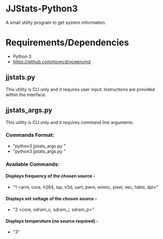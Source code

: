# JJStats-Python3
A small utility program to get system information.


# Requirements/Dependencies
- Python 3
- https://github.com/nicmcd/vcgencmd

## jjstats.py
This utility is CLI only and it requires user input.
Instructions are provided within the interface.


## jjstats_args.py
This utility is CLI only and it requires command line arguments.

### Commands Format:
- "python3 jjstats_args.py <command type> <command source>"
- "python3 jjstats_args.py <command type>"

### Available Commands:
#### Displays frequency of the chosen source -
- "1 <arm, core, h264, isp, v3d, uart, pwm, emmc, pixel, vec, hdmi, dpi>"
#### Displays set voltage of the chosen source -
- "2 <core, sdram_c, sdram_i, sdram_p>"
#### Displays temperature (no source required) - 
- "3"
